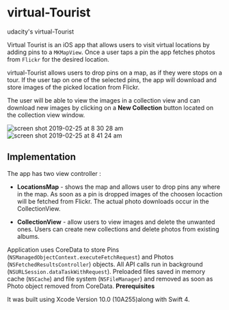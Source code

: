 # virtual-Tourist
udacity's virtual-Tourist

Virtual Tourist is an iOS app that allows users to visit virtual locations by adding pins to a `MKMapView`. Once a user taps a pin the app fetches photos from `Flickr` for the desired location.

virtual-Tourist allows users to drop pins on a map, as if they were stops on a tour. If the user tap on one of the selected pins, the app will download and store images of the picked location from Flickr.

The user will be able to view the images in a collection view and can download new images by clicking on a **New Collection** button located on the collection view window.


![screen shot 2019-02-25 at 8 30 28 am](https://user-images.githubusercontent.com/45097517/53317072-52d20680-38db-11e9-98b7-32dacacd47d0.png)  ![screen shot 2019-02-25 at 8 41 24 am](https://user-images.githubusercontent.com/45097517/53317124-7f861e00-38db-11e9-8789-affe7d5970b0.png)


## Implementation

The app has two view controller :

- **LocationsMap** - shows the map and allows user to drop pins any where in the map. As soon as a pin is dropped images of the choosen locaction will be fetched from Flickr. The actual photo
  downloads occur in the CollectionView.

- **CollectionView** - allow users to view images and delete the unwanted ones. Users can create new
  collections and delete photos from existing albums.

Application uses CoreData to store Pins (`NSManagedObjectContext.executeFetchRequest`) and Photos 
(`NSFetchedResultsController`) objects. All API calls run in background (`NSURLSession.dataTaskWithRequest`).
Preloaded files saved in memory cache (`NSCache`) and file system (`NSFileManager`) and removed as soon as Photo object 
removed from CoreData.
**Prerequisites**

It was built using Xcode Version 10.0 (10A255)along with Swift 4.



